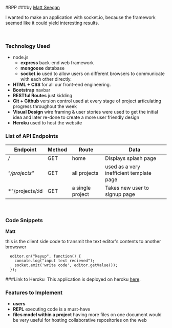 #RPP
###by [Matt Seegan](https://github.com/mseegan)

I wanted to make an application with socket.io, because the framework seemed like it could yield interesting results.  

​
### Technology Used
* node.js 
	* **express** back-end web framework
	* **mongoose** database
	* **socket.io** used to allow users on different browsers to communicate with
	each other directly.
* **HTML + CSS** for all our front-end engineering. 
* **Bootstrap** navbar
* **RESTful Routes** just kidding
* **Git + Github** version control used at every stage of project articulating progress throughout the week
* **Visual Design** wire framing & user stories were used to get the initial idea
and later re-done to create a more user friendly design
* **Heroku** used to host the website

### List of API Endpoints

Endpoint | Method | Route | Data
--- | --- | --- | ---
*/* | GET | home | Displays splash page
*"/projects"* | GET | all projects | used as a very inefficient template page
*"/projects/:id | GET | a single project | Takes new user to signup page
​
### Code Snippets


**Matt**

  this is the client side code to transmit the text editor's contents to another browswer

```
  editor.on("keyup", function() {
    console.log("input text recieved");
    socket.emit('write code', editor.getValue());
  });
```

###Link to Heroku
​ 
This application is deployed on heroku [here](https://remotepp.herokuapp.com/).

### Features to Implement

* **users**
* **REPL**  executing code is a must-have 
* **files model within a project** having more files on one document would be very useful for hosting collaborative repositories on the web